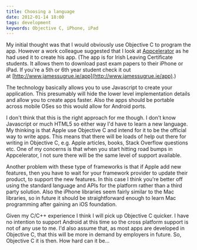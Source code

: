 ```yaml
--- 
title: Choosing a language
date: 2012-01-14 18:00
tags: development
keywords: Objective C, iPhone, iPad
---
```

My initial thought was that I would obviously use Objective C to program the app. However a work colleague suggested that I look at [Appcelerator](http://www.appcelerator.com/) as he had used it to create his app. (The app is for Irish Leaving Certificate students. It allows them to download past exam papers to their iPhone or iPad. If you're a 5th or 6th year student check it out at [http://www.jamessugrue.ie/app](http://www.jamessugrue.ie/app).)

The technology basically allows you to use Javascript to create your application. This presumably will hide the lower level implementation details and allow you to create apps faster. Also the apps should be portable across mobile OSes so this would allow for Android ports.

I don't think that this is the right approach for me though. I don't know Javascript or much HTML5 so either way I'd have to learn a new language. My thinking is that Apple use Objective C and intend for it to be the official way to write apps. This means that there will be loads of help out there for writing in Objective C, e.g. Apple articles, books, Stack Overflow questions etc. One of my concerns is that when you start hitting road bumps in Appcelerator, I not sure there will be the same level of support available.

Another problem with these type of frameworks is that if Apple add new features, then you have to wait for your framework provider to update their product, to support the new features. In this case I think you're better off using the standard language and APIs for the platform rather than a third party solution. Also the iPhone libraries seem fairly similar to the Mac libraries, so in future it should be straightforward enough to learn Mac programming after gaining an iOS foundation.

Given my C/C++ experience I think I will pick up Objective C quicker. I have no intention to support Android at this time so the cross platform support is not of any use to me. I'd also assume that, as most apps are developed in Objective C, that this will be more in demand by employers in future. So, Objective C it is then. How hard can it be...
